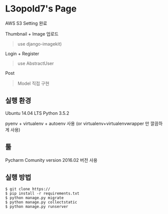 # L3opold7's Page

AWS S3 Setting 완료

Thumbnail + Image 업로드 
> use django-imagekit)

Login + Register
> use AbstractUser

Post
> Model 직접 구현

## 실행 환경

Ubuntu 14.04 LTS
Python 3.5.2

pyenv + virtualenv + autoenv 사용
(or virtualenv+virtualenvwrapper 만 깔끔하게 사용)


## 툴

Pycharm Comunity version 2016.02 버전 사용


## 실행 방법

```shell
$ git clone https://
$ pip install -r requirements.txt
$ python manage.py migrate
$ python manage.py collectstatic
$ python manage.py runserver
```
